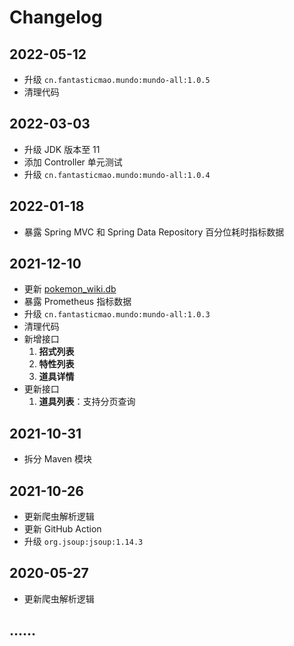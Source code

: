 # Changelog

## 2022-05-12

- 升级 `cn.fantasticmao.mundo:mundo-all:1.0.5`
- 清理代码

## 2022-03-03

- 升级 JDK 版本至 11
- 添加 Controller 单元测试
- 升级 `cn.fantasticmao.mundo:mundo-all:1.0.4`

## 2022-01-18

- 暴露 Spring MVC 和 Spring Data Repository 百分位耗时指标数据

## 2021-12-10

- 更新 [pokemon_wiki.db](https://github.com/fantasticmao/pokemon-wiki/blob/master/pokemon_wiki.db)
- 暴露 Prometheus 指标数据
- 升级 `cn.fantasticmao.mundo:mundo-all:1.0.3`
- 清理代码
- 新增接口
  1. **招式列表**
  2. **特性列表**
  3. **道具详情**
- 更新接口
  1. **道具列表**：支持分页查询

## 2021-10-31

- 拆分 Maven 模块

## 2021-10-26

- 更新爬虫解析逻辑
- 更新 GitHub Action
- 升级 `org.jsoup:jsoup:1.14.3`

## 2020-05-27

- 更新爬虫解析逻辑

## ......
